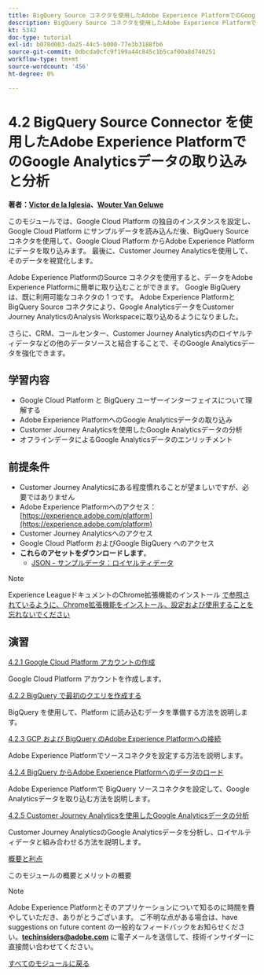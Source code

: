 ```yaml
---
title: BigQuery Source コネクタを使用したAdobe Experience PlatformでのGoogle Analyticsデータの取り込みと分析
description: BigQuery Source コネクタを使用したAdobe Experience PlatformでのGoogle Analyticsデータの取り込みと分析
kt: 5342
doc-type: tutorial
exl-id: b078d003-da25-44c5-b000-77e3b3188fb6
source-git-commit: 0dbcda0cfc9f199a44c845c1b5caf00a8d740251
workflow-type: tm+mt
source-wordcount: '456'
ht-degree: 0%

---
```


# 4.2 BigQuery Source Connector を使用したAdobe Experience PlatformでのGoogle Analyticsデータの取り込みと分析

**著者：[Victor de la Iglesia](https://www.linkedin.com/in/victordelaiglesia/)、[Wouter Van Geluwe](https://www.linkedin.com/in/woutervangeluwe/)**

このモジュールでは、Google Cloud Platform の独自のインスタンスを設定し、Google Cloud Platform にサンプルデータを読み込んだ後、BigQuery Source コネクタを使用して、Google Cloud Platform からAdobe Experience Platformにデータを取り込みます。 最後に、Customer Journey Analyticsを使用して、そのデータを視覚化します。

Adobe Experience PlatformのSource コネクタを使用すると、データをAdobe Experience Platformに簡単に取り込むことができます。 Google BigQuery は、既に利用可能なコネクタの 1 つです。 Adobe Experience Platformと BigQuery Source コネクタにより、Google AnalyticsデータをCustomer Journey AnalyticsのAnalysis Workspaceに取り込めるようになりました。

さらに、CRM、コールセンター、Customer Journey Analytics内のロイヤルティデータなどの他のデータソースと結合することで、そのGoogle Analyticsデータを強化できます。

## 学習内容

- Google Cloud Platform と BigQuery ユーザーインターフェイスについて理解する
- Adobe Experience PlatformへのGoogle Analyticsデータの取り込み
- Customer Journey Analyticsを使用したGoogle Analyticsデータの分析
- オフラインデータによるGoogle Analyticsデータのエンリッチメント

## 前提条件

- Customer Journey Analyticsにある程度慣れることが望ましいですが、必要ではありません
- Adobe Experience Platformへのアクセス：[https://experience.adobe.com/platform](https://experience.adobe.com/platform)
- Customer Journey Analyticsへのアクセス
- Google Cloud Platform およびGoogle BigQuery へのアクセス
- **これらのアセットをダウンロードします**。
   - [JSON - サンプルデータ：ロイヤルティデータ](./../../../assets/json/bqLoyalty.json)

>[!NOTE]
>
>Experience LeagueドキュメントのChrome拡張機能のインストール [ で参照されているように、Chrome拡張機能をインストール、設定および使用することを忘れないでください ](../../gettingstarted/gettingstarted/ex1.md)

## 演習

[4.2.1 Google Cloud Platform アカウントの作成](./ex1.md)

Google Cloud Platform アカウントを作成します。

[4.2.2 BigQuery で最初のクエリを作成する](./ex2.md)

BigQuery を使用して、Platform に読み込むデータを準備する方法を説明します。

[4.2.3 GCP および BigQuery のAdobe Experience Platformへの接続](./ex3.md)

Adobe Experience Platformでソースコネクタを設定する方法を説明します。

[4.2.4 BigQuery からAdobe Experience Platformへのデータのロード](./ex4.md)

Adobe Experience Platformで BigQuery ソースコネクタを設定して、Google Analyticsデータを取り込む方法を説明します。

[4.2.5 Customer Journey Analyticsを使用したGoogle Analyticsデータの分析](./ex5.md)

Customer Journey AnalyticsのGoogle Analyticsデータを分析し、ロイヤルティデータと組み合わせる方法を説明します。

[概要と利点](./summary.md)

このモジュールの概要とメリットの概要

>[!NOTE]
>
>Adobe Experience Platformとそのアプリケーションについて知るのに時間を費やしていただき、ありがとうございます。 ご不明な点がある場合は、have suggestions on future content の一般的なフィードバックをお知らせください。**techinsiders@adobe.com** に電子メールを送信して、技術インサイダーに直接問い合わせてください。

[すべてのモジュールに戻る](../../../overview.md)
